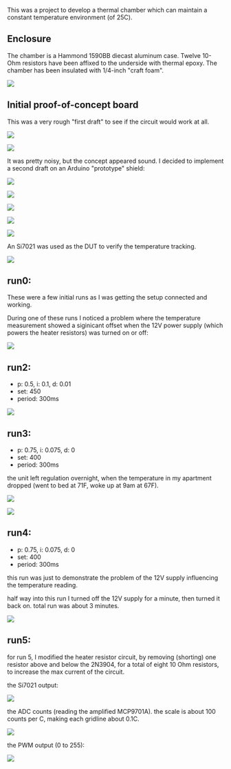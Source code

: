 This was a project to develop a thermal chamber which can maintain a constant temperature environment (of 25C).

## Enclosure

The chamber is a Hammond 1590BB diecast aluminum case.  Twelve 10-Ohm resistors have been affixed to the underside with thermal epoxy.  The chamber has been insulated with 1/4-inch "craft foam".

![](IMG_2325.jpg)

## Initial proof-of-concept board

This was a very rough "first draft" to see if the circuit would work at all.

![](IMG_2322.jpg)

![](IMG_2324.jpg)

It was pretty noisy, but the concept appeared sound.  I decided to implement a second draft on an Arduino "prototype" shield:

![](IMG_2328.jpg)

![](IMG_2326.jpg)

![](IMG_2327.jpg)

![](IMG_2329.jpg)

![](IMG_2331.jpg)

An Si7021 was used as the DUT to verify the temperature tracking.

![](IMG_2330.jpg)

## run0:

These were a few initial runs as I was getting the setup connected and working.

During one of these runs I noticed a problem where the temperature measurement showed a siginicant offset when the 12V power supply (which powers the heater resistors) was turned on or off:

![](1516861366-run0/shot1.png)

## run2:

- p: 0.5, i: 0.1, d: 0.01
- set: 450
- period: 300ms

![](1516863539-run2/shot1.png)


## run3:

- p: 0.75, i: 0.075, d: 0
- set: 400
- period: 300ms

the unit left regulation overnight, when the temperature in my apartment dropped (went to bed at 71F, woke up at 9am at 67F).

![](1516867509-run3/shot1.png)

![](1516867509-run3/shot2.png)

## run4:

- p: 0.75, i: 0.075, d: 0
- set: 400
- period: 300ms

this run was just to demonstrate the problem of the 12V supply influencing the temperature reading.

half way into this run I turned off the 12V supply for a minute, then turned it back on.  total run was about 3 minutes.

![](1516893458-run4/shot1.png)

## run5:

for run 5, I modified the heater resistor circuit, by removing (shorting) one resistor above and below the 2N3904, for a total of eight 10 Ohm resistors, to increase the max current of the circuit.

the Si7021 output:

![](1516946844-run5/si7021.png)

the ADC counts (reading the amplified MCP9701A).  the scale is about 100 counts per C, making each gridline about 0.1C.

![](1516946844-run5/adc.png)

the PWM output (0 to 255):

![](1516946844-run5/pwm.png)

